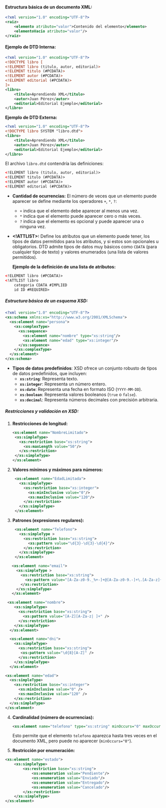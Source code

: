 #### **Estructura básica de un documento XML:**

```xml
<?xml version="1.0" encoding="UTF-8"?>
<raiz>
    <elemento atributo="valor">Contenido del elemento</elemento>
    <elementoVacio atributo="valor"/>
</raiz>
```

#### **Ejemplo de DTD Interna:**

```xml
<?xml version="1.0" encoding="UTF-8"?>
<!DOCTYPE libro [
<!ELEMENT libro (titulo, autor, editorial)>
<!ELEMENT titulo (#PCDATA)>
<!ELEMENT autor (#PCDATA)>
<!ELEMENT editorial (#PCDATA)>
]>
<libro>
    <titulo>Aprendiendo XML</titulo>
    <autor>Juan Pérez</autor>
    <editorial>Editorial Ejemplo</editorial>
</libro>
```

**Ejemplo de DTD Externa:**

```xml
<?xml version="1.0" encoding="UTF-8"?>
<!DOCTYPE libro SYSTEM "libro.dtd">
<libro>
    <titulo>Aprendiendo XML</titulo>
    <autor>Juan Pérez</autor>
    <editorial>Editorial Ejemplo</editorial>
</libro>
```

El archivo `libro.dtd` contendría las definiciones:

```xml
<!ELEMENT libro (titulo, autor, editorial)>
<!ELEMENT titulo (#PCDATA)>
<!ELEMENT autor (#PCDATA)>
<!ELEMENT editorial (#PCDATA)>
```

- **Cantidad de ocurrencias:** El número de veces que un elemento puede aparecer se define mediante los operadores `+`, `*`, `?`:

  - `+` indica que el elemento debe aparecer al menos una vez.
  - `*` indica que el elemento puede aparecer cero o más veces.
  - `?` indica que el elemento es opcional y puede aparecer una o ninguna vez.

- **<!ATTLIST>:** Define los atributos que un elemento puede tener, los tipos de datos permitidos para los atributos, y si estos son opcionales u obligatorios. DTD admite tipos de datos muy básicos como `CDATA` (para cualquier tipo de texto) y valores enumerados (una lista de valores permitidos).

  **Ejemplo de la definición de una lista de atributos:**

```xml
<!ELEMENT libro (#PCDATA)>
<!ATTLIST libro
    categoria CDATA #IMPLIED
    id ID #REQUIRED>
```

##### **Estructura básica de un esquema XSD:**

```xml
<?xml version="1.0" encoding="UTF-8"?>
<xs:schema xmlns:xs="http://www.w3.org/2001/XMLSchema">
  <xs:element name="persona">
    <xs:complexType>
      <xs:sequence>
        <xs:element name="nombre" type="xs:string"/>
        <xs:element name="edad" type="xs:integer"/>
      </xs:sequence>
    </xs:complexType>
  </xs:element>
</xs:schema>
```

- **Tipos de datos predefinidos**: XSD ofrece un conjunto robusto de tipos de datos predefinidos, que incluyen:
  - **`xs:string`**: Representa texto.
  - **`xs:integer`**: Representa un número entero.
  - **`xs:date`**: Representa una fecha en formato ISO (`YYYY-MM-DD`).
  - **`xs:boolean`**: Representa valores booleanos (`true` o `false`).
  - **`xs:decimal`**: Representa números decimales con precisión arbitraria.

##### **Restricciones y validación en XSD:**

1. **Restricciones de longitud:**

   ```xml
   <xs:element name="NombreLimitado">
    <xs:simpleType>
      <xs:restriction base="xs:string">
        <xs:maxLength value="50"/>
      </xs:restriction>
    </xs:simpleType>
   </xs:element>
   ```

2. **Valores mínimos y máximos para números:**

   ```xml
    <xs:element name="EdadLimitada">
      <xs:simpleType>
        <xs:restriction base="xs:integer">
          <xs:minInclusive value="0"/>
          <xs:maxInclusive value="120"/>
        </xs:restriction>
      </xs:simpleType>
    </xs:element>

   ```

3. **Patrones (expresiones regulares):**
   ```xml
    <xs:element name="Telefono">
      <xs:simpleType >
        <xs:restriction base="xs:string">
          <xs:pattern value="\d{3}-\d{3}-\d{4}"/>
        </xs:restriction>
      </xs:simpleType>
    </xs:element>
   ```

```xml
   <xs:element name="email">
     <xs:simpleType >
       <xs:restriction base="xs:string">
         <xs:pattern value="[A-Za-z0-9._%+-]+@[A-Za-z0-9.-]+\.[A-Za-z]{2,}"/>
       </xs:restriction>
     </xs:simpleType>
   </xs:element>
```

```xml
 <xs:element name="nombre">
    <xs:simpleType>
      <xs:restriction base="xs:string">
        <xs:pattern value="[A-Z][A-Za-z| ]+" />
      </xs:restriction>
    </xs:simpleType>
  </xs:element>
```

```xml
  <xs:element name="dni">
    <xs:simpleType>
      <xs:restriction base="xs:string">
       <xs:pattern value="\d{8}[A-Z]" />
      </xs:restriction>
    </xs:simpleType>
  </xs:element>
```

```xml
<xs:element name="edad">
  <xs:simpleType>
    <xs:restriction base="xs:integer">
      <xs:minInclusive value="0" />
      <xs:maxInclusive value="120" />
    </xs:restriction>
  </xs:simpleType>
</xs:element>
```

4. **Cardinalidad (número de ocurrencias):**

   ```xml
   <xs:element name="telefono" type="xs:string" minOccurs="0" maxOccurs="3"/>
   ```

   Esto permite que el elemento `telefono` aparezca hasta tres veces en el documento XML, pero puede no aparecer (`minOccurs="0"`).

5. **Restricción por enumeración:**

```xml
<xs:element name="estado">
    <xs:simpleType>
        <xs:restriction base="xs:string">
            <xs:enumeration value="Pendiente"/>
            <xs:enumeration value="Enviado"/>
            <xs:enumeration value="Entregado"/>
            <xs:enumeration value="Cancelado"/>
        </xs:restriction>
    </xs:simpleType>
</xs:element>
```
